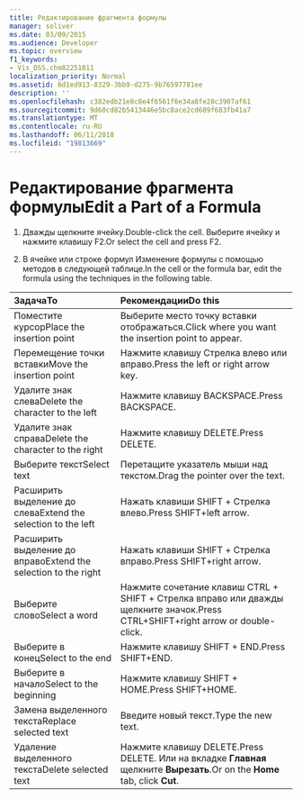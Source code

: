 ```yaml
---
title: Редактирование фрагмента формулы
manager: soliver
ms.date: 03/09/2015
ms.audience: Developer
ms.topic: overview
f1_keywords:
- Vis_DSS.chm82251811
localization_priority: Normal
ms.assetid: 6d1ed913-8329-3bb9-d275-9b76597781ee
description: ''
ms.openlocfilehash: c382edb21e8c8e4f6561f6e34a8fe28c3907af61
ms.sourcegitcommit: 9d60cd82b5413446e5bc8ace2cd689f683fb41a7
ms.translationtype: MT
ms.contentlocale: ru-RU
ms.lasthandoff: 06/11/2018
ms.locfileid: "19813669"
---
```

# <a name="edit-a-part-of-a-formula"></a><span data-ttu-id="034cc-102">Редактирование фрагмента формулы</span><span class="sxs-lookup"><span data-stu-id="034cc-102">Edit a Part of a Formula</span></span>

1. <span data-ttu-id="034cc-103">Дважды щелкните ячейку.</span><span class="sxs-lookup"><span data-stu-id="034cc-103">Double-click the cell.</span></span> <span data-ttu-id="034cc-104">Выберите ячейку и нажмите клавишу F2.</span><span class="sxs-lookup"><span data-stu-id="034cc-104">Or select the cell and press F2.</span></span>
    
2. <span data-ttu-id="034cc-105">В ячейке или строке формул Изменение формулы с помощью методов в следующей таблице.</span><span class="sxs-lookup"><span data-stu-id="034cc-105">In the cell or the formula bar, edit the formula using the techniques in the following table.</span></span>
    
|<span data-ttu-id="034cc-106">**Задача**</span><span class="sxs-lookup"><span data-stu-id="034cc-106">**To**</span></span>|<span data-ttu-id="034cc-107">**Рекомендации**</span><span class="sxs-lookup"><span data-stu-id="034cc-107">**Do this**</span></span>|
|:-----|:-----|
| <span data-ttu-id="034cc-108">Поместите курсор</span><span class="sxs-lookup"><span data-stu-id="034cc-108">Place the insertion point</span></span>  <br/> | <span data-ttu-id="034cc-109">Выберите место точку вставки отображаться.</span><span class="sxs-lookup"><span data-stu-id="034cc-109">Click where you want the insertion point to appear.</span></span>  <br/> |
| <span data-ttu-id="034cc-110">Перемещение точки вставки</span><span class="sxs-lookup"><span data-stu-id="034cc-110">Move the insertion point</span></span>  <br/> | <span data-ttu-id="034cc-111">Нажмите клавишу Стрелка влево или вправо.</span><span class="sxs-lookup"><span data-stu-id="034cc-111">Press the left or right arrow key.</span></span>  <br/> |
| <span data-ttu-id="034cc-112">Удалите знак слева</span><span class="sxs-lookup"><span data-stu-id="034cc-112">Delete the character to the left</span></span>  <br/> | <span data-ttu-id="034cc-113">Нажмите клавишу BACKSPACE.</span><span class="sxs-lookup"><span data-stu-id="034cc-113">Press BACKSPACE.</span></span>  <br/> |
| <span data-ttu-id="034cc-114">Удалите знак справа</span><span class="sxs-lookup"><span data-stu-id="034cc-114">Delete the character to the right</span></span>  <br/> | <span data-ttu-id="034cc-115">Нажмите клавишу DELETE.</span><span class="sxs-lookup"><span data-stu-id="034cc-115">Press DELETE.</span></span>  <br/> |
| <span data-ttu-id="034cc-116">Выберите текст</span><span class="sxs-lookup"><span data-stu-id="034cc-116">Select text</span></span>  <br/> | <span data-ttu-id="034cc-117">Перетащите указатель мыши над текстом.</span><span class="sxs-lookup"><span data-stu-id="034cc-117">Drag the pointer over the text.</span></span>  <br/> |
| <span data-ttu-id="034cc-118">Расширить выделение до слева</span><span class="sxs-lookup"><span data-stu-id="034cc-118">Extend the selection to the left</span></span>  <br/> | <span data-ttu-id="034cc-119">Нажать клавиши SHIFT + Стрелка влево.</span><span class="sxs-lookup"><span data-stu-id="034cc-119">Press SHIFT+left arrow.</span></span>  <br/> |
| <span data-ttu-id="034cc-120">Расширить выделение до вправо</span><span class="sxs-lookup"><span data-stu-id="034cc-120">Extend the selection to the right</span></span>  <br/> | <span data-ttu-id="034cc-121">Нажать клавиши SHIFT + Стрелка вправо.</span><span class="sxs-lookup"><span data-stu-id="034cc-121">Press SHIFT+right arrow.</span></span>  <br/> |
| <span data-ttu-id="034cc-122">Выберите слово</span><span class="sxs-lookup"><span data-stu-id="034cc-122">Select a word</span></span>  <br/> | <span data-ttu-id="034cc-123">Нажмите сочетание клавиш CTRL + SHIFT + Стрелка вправо или дважды щелкните значок.</span><span class="sxs-lookup"><span data-stu-id="034cc-123">Press CTRL+SHIFT+right arrow or double-click.</span></span>  <br/> |
| <span data-ttu-id="034cc-124">Выберите в конец</span><span class="sxs-lookup"><span data-stu-id="034cc-124">Select to the end</span></span>  <br/> | <span data-ttu-id="034cc-125">Нажмите клавишу SHIFT + END.</span><span class="sxs-lookup"><span data-stu-id="034cc-125">Press SHIFT+END.</span></span>  <br/> |
| <span data-ttu-id="034cc-126">Выберите в начало</span><span class="sxs-lookup"><span data-stu-id="034cc-126">Select to the beginning</span></span>  <br/> | <span data-ttu-id="034cc-127">Нажмите клавишу SHIFT + HOME.</span><span class="sxs-lookup"><span data-stu-id="034cc-127">Press SHIFT+HOME.</span></span>  <br/> |
| <span data-ttu-id="034cc-128">Замена выделенного текста</span><span class="sxs-lookup"><span data-stu-id="034cc-128">Replace selected text</span></span>  <br/> | <span data-ttu-id="034cc-129">Введите новый текст.</span><span class="sxs-lookup"><span data-stu-id="034cc-129">Type the new text.</span></span>  <br/> |
| <span data-ttu-id="034cc-130">Удаление выделенного текста</span><span class="sxs-lookup"><span data-stu-id="034cc-130">Delete selected text</span></span>  <br/> | <span data-ttu-id="034cc-131">Нажмите клавишу DELETE.</span><span class="sxs-lookup"><span data-stu-id="034cc-131">Press DELETE.</span></span> <span data-ttu-id="034cc-132">Или на вкладке **Главная** щелкните **Вырезать**.</span><span class="sxs-lookup"><span data-stu-id="034cc-132">Or on the **Home** tab, click **Cut**.</span></span>  <br/> |
   

